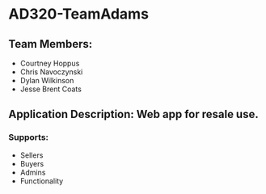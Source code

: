 # AD320-TeamAdams

## Team Members:
* Courtney Hoppus
* Chris Navoczynski
* Dylan Wilkinson
* Jesse Brent Coats

## Application Description: Web app for resale use.
### Supports:
* Sellers
* Buyers
* Admins
* Functionality
		
